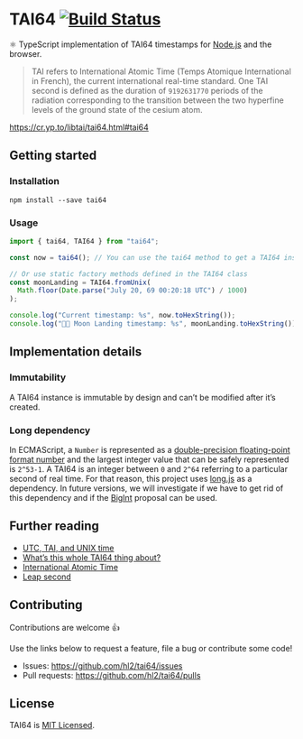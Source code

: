 # TAI64 [![Build Status](https://travis-ci.com/hl2/tai64.svg?token=tSMJcyr4W5f93JMvoe6S&branch=master)](https://travis-ci.com/hl2/tai64)

⚛️ TypeScript implementation of TAI64 timestamps for [Node.js](https://nodejs.org/en/) and the browser.

> TAI refers to International Atomic Time (Temps Atomique International in French), the current international real-time standard. One TAI second is defined as the duration of `9192631770` periods of the radiation corresponding to the transition between the two hyperfine levels of the ground state of the cesium atom.

https://cr.yp.to/libtai/tai64.html#tai64

## Getting started

### Installation

```shell
npm install --save tai64
```

### Usage

```javascript
import { tai64, TAI64 } from "tai64";

const now = tai64(); // You can use the tai64 method to get a TAI64 instance

// Or use static factory methods defined in the TAI64 class
const moonLanding = TAI64.fromUnix(
  Math.floor(Date.parse("July 20, 69 00:20:18 UTC") / 1000)
);

console.log("Current timestamp: %s", now.toHexString());
console.log("🚀🌝 Moon Landing timestamp: %s", moonLanding.toHexString());
```

## Implementation details

### Immutability

A TAI64 instance is immutable by design and can’t be modified after it’s created.

### Long dependency

In ECMAScript, a `Number` is represented as a [double-precision floating-point format number](http://en.wikipedia.org/wiki/Double_precision_floating-point_format) and the largest integer value that can be safely
represented is `2^53-1`. A TAI64 is an integer between `0` and `2^64` referring to a particular second of real time. For that reason, this project uses [long.js](https://github.com/dcodeIO/long.js) as a dependency. In future versions, we will investigate if we have to get rid of this dependency and if the [BigInt](https://github.com/tc39/proposal-bigint) proposal can be used.

## Further reading

- [UTC, TAI, and UNIX time](https://cr.yp.to/proto/utctai.html)
- [What’s this whole TAI64 thing about?](http://dyscour.se/post/12679668746/using-tai64-for-logging)
- [International Atomic Time](https://en.wikipedia.org/wiki/International_Atomic_Time)
- [Leap second](https://en.wikipedia.org/wiki/Leap_second)

## Contributing

Contributions are welcome 👍

Use the links below to request a feature, file a bug or contribute some code!

- Issues: https://github.com/hl2/tai64/issues
- Pull requests: https://github.com/hl2/tai64/pulls

## License

TAI64 is [MIT Licensed](./LICENSE.md).
